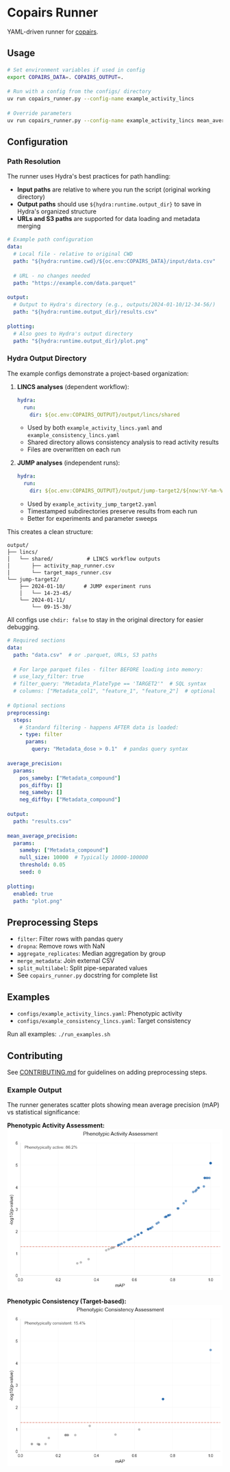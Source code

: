 # Copairs Runner

YAML-driven runner for [copairs](https://github.com/broadinstitute/copairs).

## Usage

```bash
# Set environment variables if used in config
export COPAIRS_DATA=. COPAIRS_OUTPUT=.

# Run with a config from the configs/ directory
uv run copairs_runner.py --config-name example_activity_lincs

# Override parameters
uv run copairs_runner.py --config-name example_activity_lincs mean_average_precision.params.null_size=50000
```

## Configuration

### Path Resolution

The runner uses Hydra's best practices for path handling:

- **Input paths** are relative to where you run the script (original working directory)
- **Output paths** should use `${hydra:runtime.output_dir}` to save in Hydra's organized structure
- **URLs and S3 paths** are supported for data loading and metadata merging

```yaml
# Example path configuration
data:
  # Local file - relative to original CWD
  path: "${hydra:runtime.cwd}/${oc.env:COPAIRS_DATA}/input/data.csv"
  
  # URL - no changes needed
  path: "https://example.com/data.parquet"

output:
  # Output to Hydra's directory (e.g., outputs/2024-01-10/12-34-56/)
  path: "${hydra:runtime.output_dir}/results.csv"

plotting:
  # Also goes to Hydra's output directory
  path: "${hydra:runtime.output_dir}/plot.png"
```

### Hydra Output Directory

The example configs demonstrate a project-based organization:

1. **LINCS analyses** (dependent workflow):
   ```yaml
   hydra:
     run:
       dir: ${oc.env:COPAIRS_OUTPUT}/output/lincs/shared
   ```
   - Used by both `example_activity_lincs.yaml` and `example_consistency_lincs.yaml`
   - Shared directory allows consistency analysis to read activity results
   - Files are overwritten on each run

2. **JUMP analyses** (independent runs):
   ```yaml
   hydra:
     run:
       dir: ${oc.env:COPAIRS_OUTPUT}/output/jump-target2/${now:%Y-%m-%d}/${now:%H-%M-%S}
   ```
   - Used by `example_activity_jump_target2.yaml`
   - Timestamped subdirectories preserve results from each run
   - Better for experiments and parameter sweeps

This creates a clean structure:
```
output/
├── lincs/
│   └── shared/           # LINCS workflow outputs
│       ├── activity_map_runner.csv
│       └── target_maps_runner.csv
└── jump-target2/
    ├── 2024-01-10/      # JUMP experiment runs
    │   └── 14-23-45/
    └── 2024-01-11/
        └── 09-15-30/
```

All configs use `chdir: false` to stay in the original directory for easier debugging.

```yaml
# Required sections
data:
  path: "data.csv"  # or .parquet, URLs, S3 paths
  
  # For large parquet files - filter BEFORE loading into memory:
  # use_lazy_filter: true
  # filter_query: "Metadata_PlateType == 'TARGET2'"  # SQL syntax
  # columns: ["Metadata_col1", "feature_1", "feature_2"]  # optional

# Optional sections
preprocessing:
  steps:
    # Standard filtering - happens AFTER data is loaded:
    - type: filter
      params:
        query: "Metadata_dose > 0.1"  # pandas query syntax

average_precision:
  params:
    pos_sameby: ["Metadata_compound"]
    pos_diffby: []
    neg_sameby: []
    neg_diffby: ["Metadata_compound"]

output:
  path: "results.csv"

mean_average_precision:
  params:
    sameby: ["Metadata_compound"]
    null_size: 10000  # Typically 10000-100000
    threshold: 0.05
    seed: 0

plotting:
  enabled: true
  path: "plot.png"
```

## Preprocessing Steps

- `filter`: Filter rows with pandas query
- `dropna`: Remove rows with NaN
- `aggregate_replicates`: Median aggregation by group
- `merge_metadata`: Join external CSV
- `split_multilabel`: Split pipe-separated values
- See `copairs_runner.py` docstring for complete list

## Examples

- `configs/example_activity_lincs.yaml`: Phenotypic activity
- `configs/example_consistency_lincs.yaml`: Target consistency

Run all examples: `./run_examples.sh`

## Contributing

See [CONTRIBUTING.md](CONTRIBUTING.md) for guidelines on adding preprocessing steps.

### Example Output

The runner generates scatter plots showing mean average precision (mAP) vs statistical significance:

**Phenotypic Activity Assessment:**
![Activity Plot](examples/example_activity_plot.png)

**Phenotypic Consistency (Target-based):**
![Consistency Plot](examples/example_consistency_plot.png)
